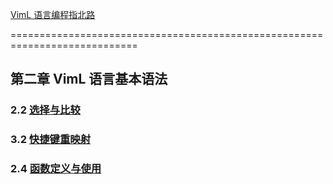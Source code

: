 [VimL 语言编程指北路](https://github.com/lymslive/vimllearn)

============================================================================

第二章 VimL 语言基本语法
---------------

### 2.2 [选择与比较](选择与比较.md)
### 3.2 [快捷键重映射](快捷键重映射.md)

### 2.4 [函数定义与使用](函数定义与使用.md)
